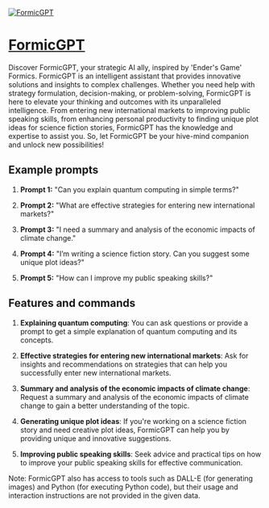 [![FormicGPT](https://files.oaiusercontent.com/file-VR1MtAUVRNfJLbD9bWHDSPMr?se=2123-10-17T11%3A30%3A54Z&sp=r&sv=2021-08-06&sr=b&rscc=max-age%3D31536000%2C%20immutable&rscd=attachment%3B%20filename%3D9867fe32-87c1-4859-97ab-91b45c3749a0.png&sig=RbPhdnHtyH2AquIOprp/2yLWteEt/U96KsWxuQmAykM%3D)](https://chat.openai.com/g/g-7CZPFpUrf-formicgpt)

# [FormicGPT](https://chat.openai.com/g/g-7CZPFpUrf-formicgpt)

Discover FormicGPT, your strategic AI ally, inspired by 'Ender's Game' Formics. FormicGPT is an intelligent assistant that provides innovative solutions and insights to complex challenges. Whether you need help with strategy formulation, decision-making, or problem-solving, FormicGPT is here to elevate your thinking and outcomes with its unparalleled intelligence. From entering new international markets to improving public speaking skills, from enhancing personal productivity to finding unique plot ideas for science fiction stories, FormicGPT has the knowledge and expertise to assist you. So, let FormicGPT be your hive-mind companion and unlock new possibilities!

## Example prompts

1. **Prompt 1:** "Can you explain quantum computing in simple terms?"

2. **Prompt 2:** "What are effective strategies for entering new international markets?"

3. **Prompt 3:** "I need a summary and analysis of the economic impacts of climate change."

4. **Prompt 4:** "I’m writing a science fiction story. Can you suggest some unique plot ideas?"

5. **Prompt 5:** "How can I improve my public speaking skills?"

## Features and commands

1. **Explaining quantum computing**: You can ask questions or provide a prompt to get a simple explanation of quantum computing and its concepts.

2. **Effective strategies for entering new international markets**: Ask for insights and recommendations on strategies that can help you successfully enter new international markets.

3. **Summary and analysis of the economic impacts of climate change**: Request a summary and analysis of the economic impacts of climate change to gain a better understanding of the topic.

4. **Generating unique plot ideas**: If you're working on a science fiction story and need creative plot ideas, FormicGPT can help you by providing unique and innovative suggestions.

5. **Improving public speaking skills**: Seek advice and practical tips on how to improve your public speaking skills for effective communication.

Note: FormicGPT also has access to tools such as DALL-E (for generating images) and Python (for executing Python code), but their usage and interaction instructions are not provided in the given data.